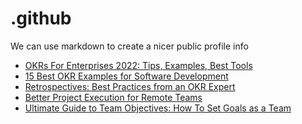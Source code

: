 # .github
We can use markdown to create a nicer public profile info
 <!-- BLOG-POST-LIST:START -->
- [OKRs For Enterprises 2022: Tips, Examples, Best Tools](https://blog.weekdone.com/okrs-for-enterprises/)
- [15 Best OKR Examples for Software Development](https://blog.weekdone.com/okr-examples-for-software-development/)
- [Retrospectives: Best Practices from an OKR Expert](https://blog.weekdone.com/retrospectives-best-practices/)
- [Better Project Execution for Remote Teams](https://blog.weekdone.com/project-execution-remote-teams/)
- [Ultimate Guide to Team Objectives: How To Set Goals as a Team](https://blog.weekdone.com/team-objectives/)
<!-- BLOG-POST-LIST:END -->

